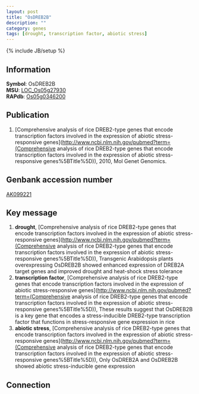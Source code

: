 ```yaml
---
layout: post
title: "OsDREB2B"
description: ""
category: genes
tags: [drought, transcription factor, abiotic stress]
---
```

{% include JB/setup %}

## Information
__Symbol__: OsDREB2B  
__MSU__: [LOC_Os05g27930](http://rice.plantbiology.msu.edu/cgi-bin/ORF_infopage.cgi?orf=LOC_Os05g27930)  
__RAPdb__: [Os05g0346200](http://rapdb.dna.affrc.go.jp/viewer/gbrowse_details/irgsp1?name=Os05g0346200)  

## Publication
1. [Comprehensive analysis of rice DREB2-type genes that encode transcription factors involved in the expression of abiotic stress-responsive genes](http://www.ncbi.nlm.nih.gov/pubmed?term=(Comprehensive analysis of rice DREB2-type genes that encode transcription factors involved in the expression of abiotic stress-responsive genes%5BTitle%5D)), 2010, Mol Genet Genomics.

## Genbank accession number
[AK099221](http://www.ncbi.nlm.nih.gov/nuccore/AK099221)

## Key message
1. __drought__, [Comprehensive analysis of rice DREB2-type genes that encode transcription factors involved in the expression of abiotic stress-responsive genes](http://www.ncbi.nlm.nih.gov/pubmed?term=(Comprehensive analysis of rice DREB2-type genes that encode transcription factors involved in the expression of abiotic stress-responsive genes%5BTitle%5D)),  Transgenic Arabidopsis plants overexpressing OsDREB2B showed enhanced expression of DREB2A target genes and improved drought and heat-shock stress tolerance
2. __transcription factor__, [Comprehensive analysis of rice DREB2-type genes that encode transcription factors involved in the expression of abiotic stress-responsive genes](http://www.ncbi.nlm.nih.gov/pubmed?term=(Comprehensive analysis of rice DREB2-type genes that encode transcription factors involved in the expression of abiotic stress-responsive genes%5BTitle%5D)),  These results suggest that OsDREB2B is a key gene that encodes a stress-inducible DREB2-type transcription factor that functions in stress-responsive gene expression in rice
3. __abiotic stress__, [Comprehensive analysis of rice DREB2-type genes that encode transcription factors involved in the expression of abiotic stress-responsive genes](http://www.ncbi.nlm.nih.gov/pubmed?term=(Comprehensive analysis of rice DREB2-type genes that encode transcription factors involved in the expression of abiotic stress-responsive genes%5BTitle%5D)),  Only OsDREB2A and OsDREB2B showed abiotic stress-inducible gene expression

## Connection



